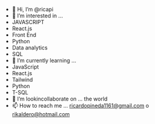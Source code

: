 - 👋 Hi, I’m @ricapi
- 👀 I’m interested in ...
- JAVASCRIPT 
- React.js
- Front End
- Python
- Data analytics
- SQL
- 🌱 I’m currently learning ...
- JavaScript
- React.js
- Tailwind
- Python
- T-SQL
- 💞️ I’m lookincollaborate on ...
the world
- 📫 How to reach me ...
ricardopineda1161@gmail.com o rikaldero@hotmail.com

<!---
ricapi/ricapi is a ✨ special ✨ repository because its `README.md` (this file) appears on your GitHub profile.
You can click the Preview link to take a look at your changes.
--->
